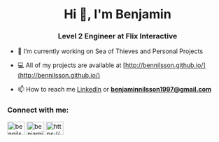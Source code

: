 <h1 align="center">Hi 👋, I'm Benjamin</h1>
<h3 align="center">Level 2 Engineer at Flix Interactive</h3>

- 🌱 I’m currently working on Sea of Thieves and Personal Projects

- 💻 All of my projects are available at [http://bennilsson.github.io/](http://bennilsson.github.io/)

- 📫 How to reach me <a href="https://linkedin.com/in/benjamin-nilsson" target="blank">LinkedIn</a> or **benjaminnilsson1997@gmail.com**

<h3 align="left">Connect with me:</h3>
<p align="left">
<a href="https://twitter.com/bennilsson97" target="blank"><img align="center" src="https://cdn.jsdelivr.net/npm/simple-icons@3.0.1/icons/twitter.svg" alt="bennilsson97" height="30" width="40" /></a>
<a href="https://linkedin.com/in/benjamin-nilsson" target="blank"><img align="center" src="https://cdn.jsdelivr.net/npm/simple-icons@3.0.1/icons/linkedin.svg" alt="benjamin-nilsson" height="30" width="40" /></a>
<a href="https://www.youtube.com/channel/ucdm0qrwoiaugdcdc3of6gog" target="blank"><img align="center" src="https://cdn.jsdelivr.net/npm/simple-icons@3.0.1/icons/youtube.svg" alt="https://www.youtube.com/channel/ucdm0qrwoiaugdcdc3of6gog" height="30" width="40" /></a>
</p>
